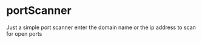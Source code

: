 # portScanner
Just a simple port scanner 
enter the domain name or the ip address to scan for open ports
